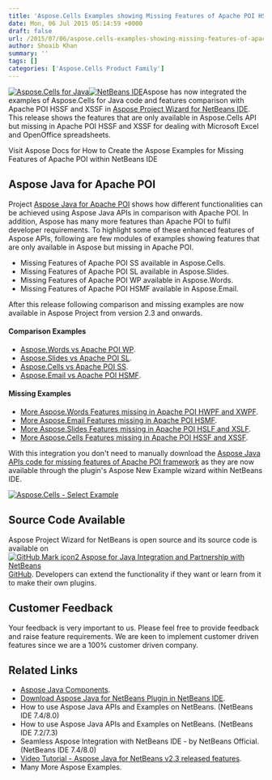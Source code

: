 ```yaml
---
title: 'Aspose.Cells Examples showing Missing Features of Apache POI HSSF and XSSF - Now Available in NetBeans IDE'
date: Mon, 06 Jul 2015 05:14:59 +0000
draft: false
url: /2015/07/06/aspose.cells-examples-showing-missing-features-of-apache-poi-hssf-and-xssf-now-available-in-netbeans-ide/
author: Shoaib Khan
summary: ''
tags: []
categories: ['Aspose.Cells Product Family']
---
```


[](http://www.aspose.com/java/email-component.aspx)[![][1]](http://www.aspose.com/java/excel-component.aspx)[![][2]](https://downloads.aspose.com/)Aspose has now integrated the examples of Aspose.Cells for Java code and features comparison with Apache POI HSSF and XSSF in [Aspose Project Wizard for NetBeans IDE][3]. This release shows the features that are only available in Aspose.Cells API but missing in Apache POI HSSF and XSSF for dealing with Microsoft Excel and OpenOffice spreadsheets.

Visit Aspose Docs for How to Create the Aspose Examples for Missing Features of Apache POI within NetBeans IDE

## Aspose Java for Apache POI

Project [Aspose Java for Apache POI][4] shows how different functionalities can be achieved using Aspose Java APIs in comparison with Apache POI. In addition, Aspose has many more features than Apache POI to fulfil developer requirements. To highlight some of these enhanced features of Aspose APIs, following are few modules of examples showing features that are only available in Aspose but missing in Apache POI.

*   Missing Features of Apache POI SS available in Aspose.Cells.
*   Missing Features of Apache POI SL available in Aspose.Slides.
*   Missing Features of Apache POI WP available in Aspose.Words.
*   Missing Features of Apache POI HSMF available in Aspose.Email.

After this release following comparison and missing examples are now available in Aspose Project from version 2.3 and onwards.

#### **Comparison Examples**

*   [Aspose.Words vs Apache POI WP][5].
*   [Aspose.Slides vs Apache POI SL][6].
*   [Aspose.Cells vs Apache POI SS][7].
*   [Aspose.Email vs Apache POI HSMF][8].

#### **Missing Examples**

*   [More Aspose.Words Features missing in Apache POI HWPF and XWPF][9].
*   [More Aspose.Email Features missing in Apache POI HSMF][10].
*   [More Aspose.Slides Features missing in Apache POI HSLF and XSLF][11].
*   [More Aspose.Cells Features missing in Apache POI HSSF and XSSF][12].

With this integration you don't need to manually download the [Aspose Java APIs code for missing features of Apache POI framework][13] as they are now available through the plugin's Aspose New Example wizard within NetBeans IDE.

[](https://blog.aspose.com/wp-content/uploads/sites/2/2015/07/Aspose.Cells-Select-Example.png)[![][14]](https://downloads.aspose.com/)

## Source Code Available

Aspose Project Wizard for NetBeans is open source and its source code is available on [![GitHub Mark icon2 Aspose for Java Integration and Partnership with NetBeans][15]](https://github.com/asposetotal/Aspose_Total_Java/tree/master/Plugins/Aspose_for_NetBeans) [GitHub][16]. Developers can extend the functionality if they want or learn from it to make their own plugins.

## Customer Feedback

Your feedback is very important to us. Please feel free to provide feedback and raise feature requirements. We are keen to implement customer driven features since we are a 100% customer driven company.

## Related Links

*   [Aspose Java Components][17].
*   [Download Aspose Java for NetBeans Plugin in NetBeans IDE][18].
*   How to use Aspose Java APIs and Examples on NetBeans. (NetBeans IDE 7.4/8.0)
*   How to use Aspose Java APIs and Examples on NetBeans. (NetBeans IDE 7.2/7.3)
*   Seamless Aspose Integration with NetBeans IDE - by NetBeans Official.(NetBeans IDE 7.4/8.0)
*   [Video Tutorial - Aspose Java for NetBeans v2.3 released features][19].
*   Many More Aspose Examples.




[1]: https://blog.aspose.com/wp-content/uploads/sites/2/2014/05/aspose_cells-for-java.png "Aspose.Cells for Java"
[2]: https://blog.aspose.com/wp-content/uploads/sites/2/2014/11/netbeans-logox801.png "NetBeans IDE"
[3]: https://downloads.aspose.com/
[4]: https://docs.aspose.com/
[5]: https://en.wikipedia.org/wiki/CodePlex
[6]: https://en.wikipedia.org/wiki/CodePlex
[7]: https://docs.aspose.com/
[8]: https://docs.aspose.com/
[9]: https://downloads.aspose.com/total
[10]: https://docs.aspose.com/
[11]: https://docs.aspose.com/
[12]: https://downloads.aspose.com/total
[13]: https://docs.aspose.com/
[14]: https://blog.aspose.com/wp-content/uploads/sites/2/2015/07/Aspose.Cells-Select-Example.png "Aspose.Cells - Select Example"
[15]: https://blog.aspose.com/wp-content/uploads/sites/2/2013/12/GitHub-Mark-icon2.png "GitHub-Mark-icon"
[16]: https://github.com/asposetotal/Aspose_Total_Java/tree/master/Plugins/Aspose_for_NetBeans "GitHub"
[17]: http://www.aspose.com/java/total-component.aspx
[18]: https://downloads.aspose.com/
[19]: http://youtu.be/5JZNFv6tDq0




